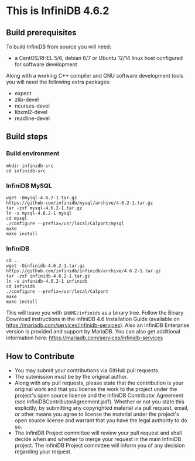 # This is InfiniDB 4.6.2

## Build prerequisites
To build InfiniDB from source you will need:

  * a CentOS/RHEL 5/6, debian 6/7 or Ubuntu 12/14 linux host configured for software development

Along with a working C++ compiler and GNU software development tools you will need the following extra packages:

  * expect
  * zlib-devel
  * ncurses-devel
  * libxml2-devel
  * readline-devel

## Build steps

### Build environment

    mkdir infinidb-src
    cd infinidb-src

### InfiniDB MySQL

    wget -Omysql-4.6.2-1.tar.gz https://github.com/infinidb/mysql/archive/4.6.2-1.tar.gz
    tar -zxf mysql-4.6.2-1.tar.gz
    ln -s mysql-4.6.2-1 mysql
    cd mysql
    ./configure --prefix=/usr/local/Calpont/mysql
    make
    make install
    
### InfiniDB

    cd ..
    wget -Oinfinidb-4.6.2-1.tar.gz https://github.com/infinidb/infinidb/archive/4.6.2-1.tar.gz
    tar -zxf infinidb-4.6.2-1.tar.gz
    ln -s infinidb-4.6.2-1 infinidb
    cd infinidb
    ./configure --prefix=/usr/local/Calpont
    make
    make install
    
This will leave you with `$HOME/infinidb` as a binary tree. Follow the Binary Download
instructions in the InfiniDB 4.6 Installation Guide 
(available on https://mariadb.com/services/infinidb-services).
Also an InfiniDB Enterprise version is provided and support by MariaDB. You can also 
get additional information here: https://mariadb.com/services/infinidb-services

## How to Contribute
  * You may submit your contributions via GitHub pull requests.
  * The submission must be by the original author.
  * Along with any pull requests, please state that the contribution is your original work
and that you license the work to the project under the project's open source license
and the InfiniDB Contributor Agreement
(see InfiniDBContributorAgreement.pdf). Whether or not you state this explicitly,
by submitting any copyrighted material via pull request, email, or other means you agree to
license the material under the project's open source license and warrant that you have the
legal authority to do so.
  * The InfiniDB Project committee will review your pull request and shall decide when and
whether to merge your request in the main InfiniDB project. The InfiniDB Project
committee will inform you of any decision regarding your request.

